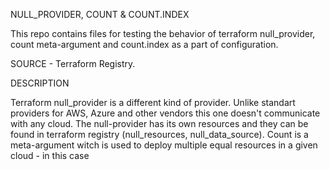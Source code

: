 NULL_PROVIDER, COUNT & COUNT.INDEX

This repo contains files for testing the behavior of terraform null_provider, count meta-argument and count.index as a part of configuration.

SOURCE - Terraform Registry.

DESCRIPTION

Terraform null_provider is a different kind of provider. Unlike standart providers for AWS, Azure and other vendors this one doesn't communicate with any cloud. 
The null-provider has its own resources and they can be found in terraform registry (null_resources, null_data_source). Count is a meta-argument witch is used to deploy multiple equal resources 
in a given cloud - in this case 
